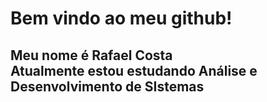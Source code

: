 <html>
<body>
  <h1>
    Bem vindo ao meu github!
  </h1>
  <h2>Meu nome é Rafael Costa<br>
  Atualmente estou estudando Análise e Desenvolvimento de SIstemas
  </h2>
</body>
</html>
